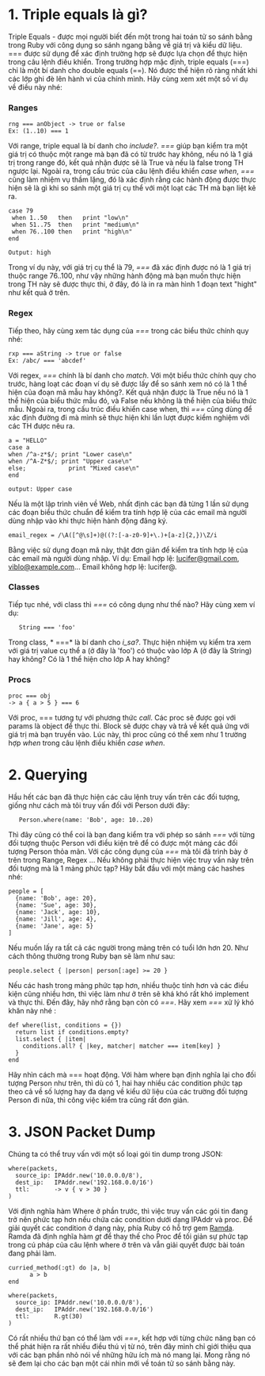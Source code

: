 # 1. Triple equals là gì?
Triple Equals - được mọi người biết đến một trong hai toán tử so sánh bằng trong Ruby với công dụng so sánh ngang bằng về giá trị và kiểu dữ liệu. === được sử dụng để xác định trường hợp sẽ được lựa chọn để thực hiện trong câu lệnh điều khiển.
Trong trường hợp mặc định, triple equals (===) chỉ là một bí danh cho double equals (==). Nó được thể hiện rõ ràng nhất khi các lớp ghi đè lên hành vi của chính mình. Hãy cùng xem xét một số ví dụ về điều này nhé:

### Ranges
```
rng === anObject -> true or false
Ex: (1..10) === 1
```
Với range, triple equal là bí danh cho *include?*.  *===* giúp bạn kiểm tra một giá trị có thuộc một range mà bạn đã có từ trước hay không, nếu nó là 1 giá trị trong range đó, kết quả nhận được sẽ là True và nếu là false trong TH ngược lại.
Ngoài ra, trong cấu trúc của câu lệnh điều khiển *case when*, *===* cũng làm nhiệm vụ thầm lặng, đó là xác định rằng các hành động được thực hiện sẽ là gì khi so sánh một giá trị cụ thể với một loạt các TH mà bạn liệt kê ra.
```
case 79
 when 1..50   then   print "low\n"
 when 51..75  then   print "medium\n"
 when 76..100 then   print "high\n"
end
    
Output: high
```
Trong ví dụ này, với giá trị cụ thể là 79, *===* đã xác định được nó là 1 giá trị thuộc range 76..100, như vậy những hành động mà bạn muốn thực hiện trong TH này sẽ được thực thi, ở đây, đó là in ra màn hình 1 đoạn text "hight" như kết quả ở trên.

### Regex
Tiếp theo, hãy cùng xem tác dụng của *===* trong các biểu thức chính quy nhé:
```
rxp === aString -> true or false
Ex: /abc/ === 'abcdef'
```
Với regex, *===* chính là bí danh cho *match*.  Với một biểu thức chính quy cho trước, hàng loạt các đoạn ví dụ sẽ được lấy để so sánh xem nó có là 1 thể hiện của đoạn mã mẫu hay không?. Kết quả nhận được là True nếu nó là 1 thể hiện của biểu thức mẫu đó, và False nếu không là thể hiện của biểu thức mẫu.
Ngoài ra, trong cấu trúc điều khiển case when, thì *===* cũng dùng để xác định đường đi mà mình sẽ thực hiện khi lần lượt được kiểm nghiệm với các TH được nêu ra.
```
a = "HELLO"
case a
when /^a-z*$/; print "Lower case\n"
when /^A-Z*$/; print "Upper case\n"
else;            print "Mixed case\n"
end

output: Upper case
```
Nếu là một lập trình viên về Web, nhất định các bạn đã từng 1 lần sử dụng các đoạn biểu thức chuẩn để kiểm tra tính hợp lệ của các email mà người dùng nhập vào khi thực hiện hành động đăng ký.
```
email_regex = /\A([^@\s]+)@((?:[-a-z0-9]+\.)+[a-z]{2,})\Z/i
```
Bằng việc sử dụng đoạn mã này, thật đơn giản để kiểm tra tính hợp lệ của các email mà người dùng nhập. Ví dụ:
Email hợp lệ: lucifer@gmail.com, viblo@example.com...
Email không hợp lệ: lucifer@.
### Classes

Tiếp tục nhé, với class thì *===* có công dụng như thế nào? Hãy cùng xem ví dụ:
```
   String === 'foo'
```
Trong class, * ===* là bí danh cho *i_sa?*. Thực hiện nhiệm vụ kiểm tra xem với giá trị value cụ thể a (ở đây là 'foo') có thuộc vào lớp A (ở đây là String) hay không? Có là 1 thể hiện cho lớp A hay không?

### Procs

```
proc === obj
-> a { a > 5 } === 6
```
Với proc, === tương tự với phương thức *call*.  Các proc sẽ được gọi với params là object để thực thi. Block sẽ được chạy và trả về kết quả ứng với giá trị mà bạn truyền vào. Lúc này, thì proc cũng có thể xem như 1 trường hợp *when* trong câu lệnh điều khiển *case when*.
# 2. Querying
Hầu hết các bạn đã thực hiện các câu lệnh truy vấn trên các đối tượng, giống như cách mà tôi truy vấn đối với Person dưới đây:
```
   Person.where(name: 'Bob', age: 10..20)
```
Thì đây cũng có thể coi là bạn đang kiểm tra với phép so sánh *===* với từng đối tượng thuộc Person với điều kiện trê để có được một mảng các đối tượng Person thỏa mãn.
Với các công dụng của *===* mà tôi đã trình bày ở trên trong Range, Regex ... Nếu không phải thực hiện việc truy vấn này trên đối tượng mà là 1 mảng phức tạp?
Hãy bắt đầu với một mảng các hashes nhé:
```
people = [
  {name: 'Bob', age: 20},
  {name: 'Sue', age: 30},
  {name: 'Jack', age: 10},
  {name: 'Jill', age: 4},
  {name: 'Jane', age: 5}
]
```
Nếu muốn lấy ra tất cả các người trong mảng trên có tuổi lớn hơn 20. Như cách thông thường trong Ruby bạn sẽ làm như sau:
```
people.select { |person| person[:age] >= 20 }
```
Nếu các hash trong mảng phức tạp hơn, nhiều thuộc tính hơn và các điều kiện cũng nhiều hơn, thì việc làm như ở trên sẽ khá khó rất khó implement và thực thi. Đến đây, hãy nhớ rằng bạn còn có *===*.
Hãy xem *===*  xử lý khó khăn này nhé :
```
def where(list, conditions = {})
  return list if conditions.empty?
  list.select { |item|
    conditions.all? { |key, matcher| matcher === item[key] }
  }
end
```
Hãy nhìn cách mà === hoạt động.  Với hàm where bạn định nghĩa lại cho đối tượng Person như trên, thì dù có 1, hai hay nhiều các condition phức tạp theo cả về số lượng hay đa dạng về kiểu dữ liệu của các trường đối tượng Person đi nữa, thì công việc kiểm tra cũng rất đơn giản.

# 3. JSON Packet Dump
Chúng ta có thể truy vấn với một số loại gói tin dump trong JSON: 
```
where(packets,
  source_ip: IPAddr.new('10.0.0.0/8'),
  dest_ip:   IPAddr.new('192.168.0.0/16')
  ttl:       -> v { v > 30 }
)
```
Với định nghĩa hàm Where ở phần trước, thì việc truy vấn các gói tin đang trở nên phức tạp hơn nếu chứa các condition dưới dạng IPAddr và proc. Để giải quyết các condition ở dạng này, phía Ruby có hỗ trợ gem [Ramda](https://github.com/lazebny/ramda-ruby). Ramda đã định nghĩa hàm *gt* để thay thế cho Proc để tối giản sự phức tạp trong cú pháp của câu lệnh where ở trên và vẫn giải quyết được bài toán đang phải làm.
```
curried_method(:gt) do |a, b|
      a > b
end
```
```
where(packets,
  source_ip: IPAddr.new('10.0.0.0/8'),
  dest_ip:   IPAddr.new('192.168.0.0/16')
  ttl:       R.gt(30)
)
```

Có rất nhiều thứ bạn có thể làm với *===*, kết hợp với từng chức năng bạn có thể phát hiện ra rất nhiều điều thú vị từ nó, trên đây mình chỉ giới thiệu qua với các bạn phần nhỏ nói về những hữu ích mà nó mang lại. Mong rằng nó sẽ đem lại cho các bạn một cái nhìn mới về toán tử so sánh bằng này.